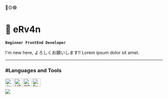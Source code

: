 🔴🟡🟢

# 📁 eRv4n

**`Beginner FrontEnd Developer`**

I'm new here, よろしくお願いします!!
Lorem ipsum dolor sit amet.

---

### #Languages and Tools

<img align="left" alt="JavaScript" width="26px" src="https://cdn.jsdelivr.net/gh/devicons/devicon/icons/javascript/javascript-plain.svg" />
<img align="left" alt="HTML5" width="26px" src="https://cdn.jsdelivr.net/gh/devicons/devicon/icons/html5/html5-plain.svg" />
<img align="left" alt="CSS3" width="26px" src="https://cdn.jsdelivr.net/gh/devicons/devicon/icons/css3/css3-plain.svg" />
<img align="left" alt="ReactJS" width="26px" src="https://cdn.jsdelivr.net/gh/devicons/devicon/icons/react/react-original.svg" />
<br><br>

<img align="left" src="https://github-readme-stats.vercel.app/api/top-langs/?username=eRv4n&layout=compact&theme=buefy&hide_border=true" />

<!-- ---
![Top Langs](https://github-readme-stats.vercel.app/api/top-langs/?username=eRv4n&hide_progress=true) -->

<!--
**eRv4n/eRv4n** is a ✨ _special_ ✨ repository because its `README.md` (this file) appears on your GitHub profile.

Here are some ideas to get you started:

- 🔭 I’m currently working on ...
- 🌱 I’m currently learning ...
- 👯 I’m looking to collaborate on ...
- 🤔 I’m looking for help with ...
- 💬 Ask me about ...
- 📫 How to reach me: ...
- 😄 Pronouns: ...
- ⚡ Fun fact: ...
-->
